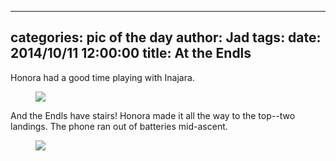 
---
categories: pic of the day
author: Jad
tags: 
date: 2014/10/11 12:00:00
title: At the Endls
---
<p> Honora had a good time playing with Inajara.</p>

<figure>
<img src="/img/2014/10/11/img_20141011_132821785_medium.jpg" />
<figcaption></figcaption>
</figure>

<p>And the Endls have stairs!  Honora made it all the way to the top--two landings.  The phone ran out of batteries mid-ascent.</p>

<figure>
<img src="/img/2014/10/11/img_20141011_130428351_medium.jpg" />
<figcaption></figcaption>
</figure>
